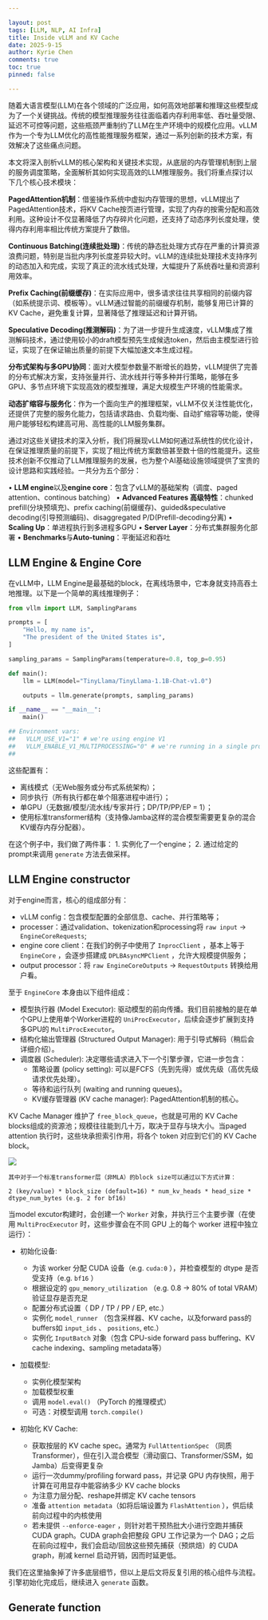 ```yaml
---

layout: post
tags: [LLM, NLP, AI Infra]
title: Inside vLLM and KV Cache
date: 2025-9-15
author: Kyrie Chen
comments: true
toc: true
pinned: false

---
```


随着大语言模型(LLM)在各个领域的广泛应用，如何高效地部署和推理这些模型成为了一个关键挑战。传统的模型推理服务往往面临着内存利用率低、吞吐量受限、延迟不可控等问题，这些瓶颈严重制约了LLM在生产环境中的规模化应用。vLLM作为一个专为LLM优化的高性能推理服务框架，通过一系列创新的技术方案，有效解决了这些痛点问题。

本文将深入剖析vLLM的核心架构和关键技术实现，从底层的内存管理机制到上层的服务调度策略，全面解析其如何实现高效的LLM推理服务。我们将重点探讨以下几个核心技术模块：

**PagedAttention机制**：借鉴操作系统中虚拟内存管理的思想，vLLM提出了PagedAttention技术，将KV Cache按页进行管理，实现了内存的按需分配和高效利用。这种设计不仅显著降低了内存碎片化问题，还支持了动态序列长度处理，使得内存利用率相比传统方案提升了数倍。

**Continuous Batching(连续批处理)**：传统的静态批处理方式存在严重的计算资源浪费问题，特别是当批内序列长度差异较大时。vLLM的连续批处理技术支持序列的动态加入和完成，实现了真正的流水线式处理，大幅提升了系统吞吐量和资源利用效率。

**Prefix Caching(前缀缓存)**：在实际应用中，很多请求往往共享相同的前缀内容（如系统提示词、模板等）。vLLM通过智能的前缀缓存机制，能够复用已计算的KV Cache，避免重复计算，显著降低了推理延迟和计算开销。

**Speculative Decoding(推测解码)**：为了进一步提升生成速度，vLLM集成了推测解码技术，通过使用较小的draft模型预先生成候选token，然后由主模型进行验证，实现了在保证输出质量的前提下大幅加速文本生成过程。

**分布式架构与多GPU协同**：面对大模型参数量不断增长的趋势，vLLM提供了完善的分布式解决方案，支持张量并行、流水线并行等多种并行策略，能够在多GPU、多节点环境下实现高效的模型推理，满足大规模生产环境的性能需求。

**动态扩缩容与服务化**：作为一个面向生产的推理框架，vLLM不仅关注性能优化，还提供了完整的服务化能力，包括请求路由、负载均衡、自动扩缩容等功能，使得用户能够轻松构建高可用、高性能的LLM服务集群。

通过对这些关键技术的深入分析，我们将展现vLLM如何通过系统性的优化设计，在保证推理质量的前提下，实现了相比传统方案数倍甚至数十倍的性能提升。这些技术创新不仅推动了LLM推理服务的发展，也为整个AI基础设施领域提供了宝贵的设计思路和实践经验。一共分为五个部分：

• **LLM engine**以及**engine core**：包含了vLLM的基础架构（调度、paged attention、continous batching）
• **Advanced Features 高级特性**：chunked prefill(分块预填充)、prefix caching(前缀缓存)、guided&speculative decoding(引导预测编码)、disaggregated P/D(Prefill-decoding分离)
• **Scaling Up**：单进程执行到多进程多GPU
• **Server Layer**：分布式集群服务化部署
• **Benchmarks**与**Auto-tuning**：平衡延迟和吞吐

## LLM Engine & Engine Core

在vLLM中，LLM Engine是最基础的block，在离线场景中，它本身就支持高吞土地推理。以下是一个简单的离线推理例子：

```Python
from vllm import LLM, SamplingParams

prompts = [
    "Hello, my name is",
    "The president of the United States is",
]

sampling_params = SamplingParams(temperature=0.8, top_p=0.95)

def main():
    llm = LLM(model="TinyLlama/TinyLlama-1.1B-Chat-v1.0")

    outputs = llm.generate(prompts, sampling_params)

if __name__ == "__main__":
    main()

## Environment vars:
##   VLLM_USE_V1="1" # we're using engine V1
##   VLLM_ENABLE_V1_MULTIPROCESSING="0" # we're running in a single process
## 
```

这些配置有：

- 离线模式（无Web服务或分布式系统架构）；
- 同步执行（所有执行都在单个阻塞进程中进行）；
- 单GPU（无数据/模型/流水线/专家并行；DP/TP/PP/EP = 1）；
- 使用标准transformer结构（支持像Jamba这样的混合模型需要更复杂的混合KV缓存内存分配器）。

在这个例子中，我们做了两件事：
    1. 实例化了一个engine；
    2. 通过给定的prompt来调用 `generate` 方法去做采样。

## LLM Engine constructor

对于engine而言，核心的组成部分有：

  - vLLM config：包含模型配置的全部信息、cache、并行策略等；
  - processer：通过validation、tokenization和processing将 `raw input` -> `EngineCoreRequests`;
  - engine core client：在我们的例子中使用了 `InprocClient` ，基本上等于 `EngineCore` ，会逐步搭建成 `DPLBAsyncMPClient` ，允许大规模提供服务；
  - output processor：将 `raw EngineCoreOutputs` -> `RequestOutputs` 转换给用户看。

至于 `EngineCore` 本身由以下组件组成：

- 模型执行器 (Model Executor): 驱动模型的前向传播。我们目前接触的是在单个GPU上使用单个Worker进程的 `UniProcExecutor`，后续会逐步扩展到支持多GPU的 `MultiProcExecutor`。
- 结构化输出管理器 (Structured Output Manager): 用于引导式解码（稍后会详细介绍）。
- 调度器 (Scheduler): 决定哪些请求进入下一个引擎步骤，它进一步包含：
    - 策略设置 (policy setting): 可以是FCFS（先到先得）或优先级（高优先级请求优先处理）。
    - 等待和运行队列 (waiting and running queues)。
    - KV缓存管理器 (KV cache manager): PagedAttention机制的核心。

KV Cache Manager 维护了 `free_block_queue`，也就是可用的 KV Cache blocks组成的资源池；规模往往能到几十万，取决于显存与块大小。当paged attention 执行时，这些块承担索引作用，将各个 token 对应到它们的 KV Cache block。

![](https://raw.githubusercontent.com/kakack/kakack.github.io/master/_images/250916-1.png)


```
其中对于一个标准transformer层（非MLA）的block size可以通过以下方式计算：

2 (key/value) * block_size (default=16) * num_kv_heads * head_size * dtype_num_bytes (e.g. 2 for bf16)
```

当model excutor构建时，会创建一个 `Worker` 对象，并执行三个主要步骤（在使用 `MultiProcExecutor` 时，这些步骤会在不同 GPU 上的每个 worker 进程中独立运行）：

- 初始化设备:
    - 为该 worker 分配 CUDA 设备（e.g. `cuda:0` ），并检查模型的 dtype 是否受支持（e.g. `bf16` ）
    - 根据设定的 `gpu_memory_utilization` （e.g. 0.8 → 80% of total VRAM）验证显存是否充足
    - 配置分布式设置（ DP / TP / PP / EP, etc.）
    - 实例化 `model_runner` （包含采样器、KV cache，以及forward pass的buffers如 `input_ids` 、 `positions`, etc.）
    - 实例化 `InputBatch` 对象（包含 CPU-side forward pass buffering、KV cache indexing、sampling metadata等）

- 加载模型:
    - 实例化模型架构
    - 加载模型权重
    - 调用 `model.eval()` （PyTorch 的推理模式）
    - 可选：对模型调用 `torch.compile()`

- 初始化 KV Cache:
    - 获取按层的 KV cache spec。通常为 `FullAttentionSpec` （同质 Transformer），但在引入混合模型（滑动窗口、Transformer/SSM，如 Jamba）后变得更复杂
    - 运行一次dummy/profiling forward pass，并记录 GPU 内存快照，用于计算在可用显存中能容纳多少 KV cache blocks
    - 为注意力层分配、reshape并绑定 KV cache tensors
    - 准备 `attention metadata`（如将后端设置为 `FlashAttention` ），供后续前向过程中的内核使用
    - 若未提供 `--enforce-eager` ，则针对若干预热批大小进行空跑并捕获 CUDA graph。CUDA graph会把整段 GPU 工作记录为一个 DAG；之后在前向过程中，我们会启动/回放这些预先捕获（预烘焙）的 CUDA graph，削减 kernel 启动开销，因而时延更低。

我们在这里抽象掉了许多底层细节，但以上是后文将反复引用的核心组件与流程。引擎初始化完成后，继续进入 `generate` 函数。

## Generate function

